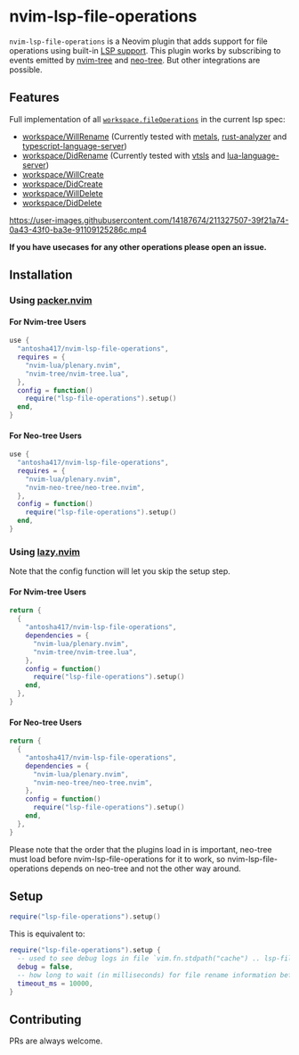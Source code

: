 # nvim-lsp-file-operations

`nvim-lsp-file-operations` is a Neovim plugin that adds support for file operations using built-in [LSP
support](https://neovim.io/doc/user/lsp.html).
This plugin works by subscribing to events emitted by [nvim-tree](https://github.com/nvim-tree/nvim-tree.lua)
and [neo-tree](https://github.com/nvim-neo-tree/neo-tree.nvim). But other integrations are possible.

## Features

Full implementation of all [`workspace.fileOperations`](https://microsoft.github.io/language-server-protocol/specifications/lsp/3.17/specification/) in the current lsp spec:

- [workspace/WillRename](https://microsoft.github.io/language-server-protocol/specifications/lsp/3.17/specification/#workspace_willRenameFiles) (Currently tested with [metals](https://scalameta.org/metals/), [rust-analyzer](https://rust-analyzer.github.io/) and [typescript-language-server](https://github.com/typescript-language-server/typescript-language-server))
- [workspace/DidRename](https://microsoft.github.io/language-server-protocol/specifications/lsp/3.17/specification/#workspace_didRenameFiles) (Currently tested with [vtsls](https://github.com/yioneko/vtsls) and [lua-language-server](https://github.com/LuaLS/lua-language-server))
- [workspace/WillCreate](https://microsoft.github.io/language-server-protocol/specifications/lsp/3.17/specification/#workspace_willCreateFiles)
- [workspace/DidCreate](https://microsoft.github.io/language-server-protocol/specifications/lsp/3.17/specification/#workspace_didCreateFiles)
- [workspace/WillDelete](https://microsoft.github.io/language-server-protocol/specifications/lsp/3.17/specification/#workspace_willDeleteFiles)
- [workspace/DidDelete](https://microsoft.github.io/language-server-protocol/specifications/lsp/3.17/specification/#workspace_didDeleteFiles)

https://user-images.githubusercontent.com/14187674/211327507-39f21a74-0a43-43f0-ba3e-91109125286c.mp4

**If you have usecases for any other operations please open an issue.**

## Installation

### Using [packer.nvim](https://github.com/wbthomason/packer.nvim)

#### For Nvim-tree Users

```lua
use {
  "antosha417/nvim-lsp-file-operations",
  requires = {
    "nvim-lua/plenary.nvim",
    "nvim-tree/nvim-tree.lua",
  },
  config = function()
    require("lsp-file-operations").setup()
  end,
}
```

#### For Neo-tree Users

```lua
use {
  "antosha417/nvim-lsp-file-operations",
  requires = {
    "nvim-lua/plenary.nvim",
    "nvim-neo-tree/neo-tree.nvim",
  },
  config = function()
    require("lsp-file-operations").setup()
  end,
}
```

### Using [lazy.nvim](https://github.com/folke/lazy.nvim)

Note that the config function will let you skip the setup step.

#### For Nvim-tree Users

```lua
return {
  {
    "antosha417/nvim-lsp-file-operations",
    dependencies = {
      "nvim-lua/plenary.nvim",
      "nvim-tree/nvim-tree.lua",
    },
    config = function()
      require("lsp-file-operations").setup()
    end,
  },
}
```

#### For Neo-tree Users

```lua
return {
  {
    "antosha417/nvim-lsp-file-operations",
    dependencies = {
      "nvim-lua/plenary.nvim",
      "nvim-neo-tree/neo-tree.nvim",
    },
    config = function()
      require("lsp-file-operations").setup()
    end,
  },
}
```

Please note that the order that the plugins load in is important, neo-tree must load before
nvim-lsp-file-operations for it to work, so nvim-lsp-file-operations depends on neo-tree and not the other way
around.

## Setup

```lua
require("lsp-file-operations").setup()
```

This is equivalent to:

```lua
require("lsp-file-operations").setup {
  -- used to see debug logs in file `vim.fn.stdpath("cache") .. lsp-file-operations.log`
  debug = false,
  -- how long to wait (in milliseconds) for file rename information before cancelling
  timeout_ms = 10000,
}
```

## Contributing

PRs are always welcome.
